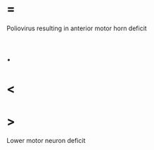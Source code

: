 # =

Poliovirus resulting in anterior motor horn deficit

# .

# <

# >

Lower motor neuron deficit
